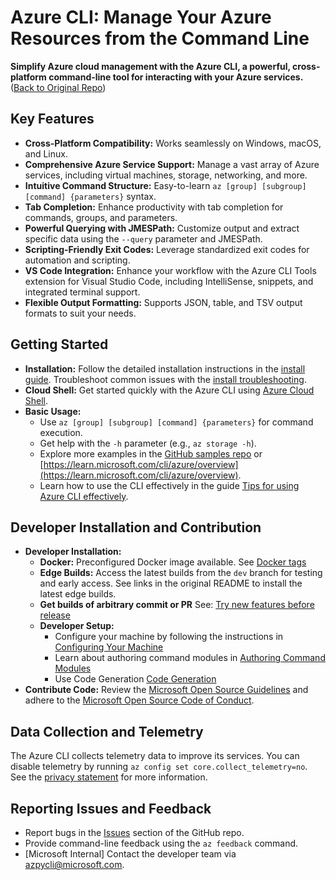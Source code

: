 # Azure CLI: Manage Your Azure Resources from the Command Line

**Simplify Azure cloud management with the Azure CLI, a powerful, cross-platform command-line tool for interacting with your Azure services.**  ([Back to Original Repo](https://github.com/Azure/azure-cli))

## Key Features

*   **Cross-Platform Compatibility:** Works seamlessly on Windows, macOS, and Linux.
*   **Comprehensive Azure Service Support:** Manage a vast array of Azure services, including virtual machines, storage, networking, and more.
*   **Intuitive Command Structure:** Easy-to-learn `az [group] [subgroup] [command] {parameters}` syntax.
*   **Tab Completion:** Enhance productivity with tab completion for commands, groups, and parameters.
*   **Powerful Querying with JMESPath:** Customize output and extract specific data using the `--query` parameter and JMESPath.
*   **Scripting-Friendly Exit Codes:**  Leverage standardized exit codes for automation and scripting.
*   **VS Code Integration:** Enhance your workflow with the Azure CLI Tools extension for Visual Studio Code, including IntelliSense, snippets, and integrated terminal support.
*   **Flexible Output Formatting:** Supports JSON, table, and TSV output formats to suit your needs.

## Getting Started

*   **Installation:**  Follow the detailed installation instructions in the [install guide](https://learn.microsoft.com/cli/azure/install-azure-cli). Troubleshoot common issues with the [install troubleshooting](https://github.com/Azure/azure-cli/blob/dev/doc/install_troubleshooting.md).
*   **Cloud Shell:** Get started quickly with the Azure CLI using [Azure Cloud Shell](https://portal.azure.com/#cloudshell).
*   **Basic Usage:**
    *   Use `az [group] [subgroup] [command] {parameters}` for command execution.
    *   Get help with the `-h` parameter (e.g., `az storage -h`).
    *   Explore more examples in the [GitHub samples repo](http://github.com/Azure/azure-cli-samples) or [https://learn.microsoft.com/cli/azure/overview](https://learn.microsoft.com/cli/azure/overview).
    *   Learn how to use the CLI effectively in the guide [Tips for using Azure CLI effectively](https://learn.microsoft.com/en-us/cli/azure/use-cli-effectively).

## Developer Installation and Contribution

*   **Developer Installation:**
    *   **Docker:** Preconfigured Docker image available. See [Docker tags](https://mcr.microsoft.com/v2/azure-cli/tags/list)
    *   **Edge Builds:** Access the latest builds from the `dev` branch for testing and early access.  See links in the original README to install the latest edge builds.
    *   **Get builds of arbitrary commit or PR**  See: [Try new features before release](doc/try_new_features_before_release.md)
    *   **Developer Setup:**
        *   Configure your machine by following the instructions in [Configuring Your Machine](https://github.com/Azure/azure-cli/blob/dev/doc/configuring_your_machine.md)
        *   Learn about authoring command modules in [Authoring Command Modules](https://github.com/Azure/azure-cli/tree/dev/doc/authoring_command_modules)
        *   Use Code Generation [Code Generation](https://github.com/Azure/aaz-dev-tools)
*   **Contribute Code:** Review the [Microsoft Open Source Guidelines](https://opensource.microsoft.com/collaborate) and adhere to the [Microsoft Open Source Code of Conduct](https://opensource.microsoft.com/codeofconduct/).

## Data Collection and Telemetry

The Azure CLI collects telemetry data to improve its services.  You can disable telemetry by running `az config set core.collect_telemetry=no`.  See the [privacy statement](https://go.microsoft.com/fwlink/?LinkID=824704) for more information.

## Reporting Issues and Feedback

*   Report bugs in the [Issues](https://github.com/Azure/azure-cli/issues) section of the GitHub repo.
*   Provide command-line feedback using the `az feedback` command.
*   \[Microsoft Internal] Contact the developer team via azpycli@microsoft.com.